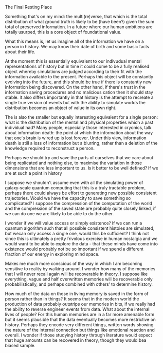 The Final Resting Place

Something that's on my mind: the multi(re)verse, that which is the total distribution of what ground truth is likely to be (have been?) given the sum total of preserved information. In a future where our human ambitions are totally usurped, this is a core object of foundational value.

What this means is, let us imagine all of the information we have on a person in history. We may know their date of birth and some basic facts about their life.

At the moment this is essentially equivalent to our indivudual mental representations of history but in time it could come to be a fully realised object whereby simulations are judged according to their fit with the information available to the present. Perhaps this object will be constantly evolving into the future, and this should be true if there is constantly new information being discovered. On the other hand, if there's trust in the information saving procedures and no malicious cation then it should stay stable.
It also differs importantly in that history is the attempt to recreate a single true version of events but with the ability to simulate worlds the distribution becomes an object of value in its own right. 

The is also the smaller but equally interesting equivalent for a single person: what is the distribution of the mental and physical properties which a past individual had? Many people, especially those interested in cryonics, talk about information death: the point at which the information about the way that one's brain is wired up is lost forever. Under this view, information death is still a loss of information but a blurring, rather than a deletion of the knowledge required to reconstruct a person.

Perhaps we should try and save the parts of ourselves that we care about being replicated and nothing else, to maximise the variation in those dimensions that are less important to us. Is it better to be well defined? If we are at such a point in history

I suppose we shouldn't assume even with all the simulating power of galaxy-scale quantum computing that this is a truly tractable problem, perhaps there could always be effort to generating new possible consistent trajectories. Would we have the capacity to save something so complicated? I suppose the compression of the computation of the world and the compression of the saved state are probably quite closely linked, if we can do one we are likely to be able to do the other. 

I wonder if we will value access or simply existence? If we can run a quantum algorithm such that all possible consistent histoies are simulated, but wecan only access a single one, would this be sufficient? I think not since this is ultimately a pretty frivolous exercise in human nostalgia and we would want to be able to explore the data - that these minds have come into existence would probably not be so important if we spend a different fraction of our energy in exploring mind space.

Makes me much more conscious of the way in which I am becoming sensitive to reality by walking around. I wonder how many of the memories that I will never recall again will be recoverable in theory. I suppose like everything, vague and half overwritten memories will be recoverable only probabilistically, and perhaps combined with others' to determine history. 

How much of the data on those in living memory is saved in the form of person rather than in things? It seems that in the modern world the production of data probably outstrips our memories in bits, if we really had the ability to reverse engineer events from data. What about the internal lives of people? For this human memories are in a far more amenable form but it seems plausible that the data eventually becomes more restrictive on history. Perhaps they encode very different things, written words showing the nature of the internal connection but things like emotional reaction and overall. I wonder if those studying history through literature would expect that huge amounts can be recovered in theory, though they would bea biased sample.
